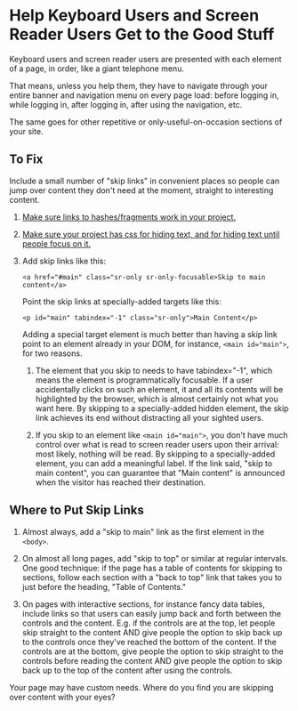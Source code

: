 Help Keyboard Users and Screen Reader Users Get to the Good Stuff
=================================================================

Keyboard users and screen reader users are presented with each element of
a page, in order, like a giant telephone menu.

That means, unless you help them, they have to navigate through your
entire banner and navigation menu on every page load: before logging
in, while logging in, after logging in, after using the navigation, etc.

The same goes for other repetitive or only-useful-on-occasion sections
of your site.


To Fix
------

Include a small number of "skip links" in convenient places so people can
jump over content they don't need at the moment, straight to interesting
content.

1. [Make sure links to hashes/fragments work in your project.](../fix-links/)

2. [Make sure your project has css for hiding text, and for hiding text
until people focus on it.](../hidden-text/)

3. Add skip links like this:

   `<a href="#main" class="sr-only sr-only-focusable>Skip to main content</a>`

   Point the skip links at specially-added targets like this:

   `<p id="main" tabindex="-1" class="sr-only">Main Content</p>`

   Adding a special target element is much better than having a
   skip link point to an element already in your DOM, for instance,
   `<main id="main">`, for two reasons.

   1) The element that you skip to needs to have tabindex="-1", which means
   the element is programmatically focusable. If a user accidentally clicks
   on such an element, it and all its contents will be highlighted by the
   browser, which is almost certainly not what you want here. By skipping to
   a specially-added hidden element, the skip link achieves its end without
   distracting all your sighted users.

   2) If you skip to an element like `<main id="main">`, you don't have
   much control over what is read to screen reader users upon their
   arrival: most likely, nothing will be read. By skipping to a
   specially-added element, you can add a meaningful label. If the link said,
   "skip to main content", you can guarantee that "Main content" is
   announced when the visitor has reached their destination.


Where to Put Skip Links
-----------------------

1. Almost always, add a "skip to main" link as the first element in the
   `<body>`.

2. On almost all long pages, add "skip to top" or similar at regular
   intervals. One good technique: if the page has a table of contents for
   skipping to sections, follow each section with a "back to top"
   link that takes you to just before the heading, "Table of Contents."

3. On pages with interactive sections, for instance fancy data tables,
   include links so that users can easily jump back and forth between the
   controls and the content. E.g. if the controls are at the top,
   let people skip straight to the content AND give people the option to skip
   back up to the controls once they've reached the bottom of the content.
   If the controls are at the bottom, give people the option to skip straight
   to the controls before reading the content AND give people the option to
   skip back up to the top of the content after using the controls.

Your page may have custom needs. Where do you find you are skipping over
content with your eyes?
